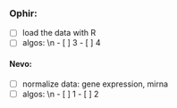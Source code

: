 
### Ophir:
- [ ] load the data with R
- [ ] algos: \n
              - [ ] 3
             - [ ] 4

#### Nevo:
- [ ] normalize data: gene expression, mirna
- [ ] algos: \n
             - [ ] 1
             - [ ] 2

